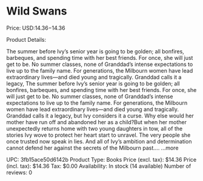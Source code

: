 # Wild Swans

Price: USD:$14.36-$14.36

Product Details:

The summer before Ivy’s senior year is going to be golden; all bonfires, barbeques, and spending time with her best friends. For once, she will just get to be. No summer classes, none of Granddad’s intense expectations to live up to the family name. For generations, the Milbourn women have lead extraordinary lives—and died young and tragically. Granddad calls it a legacy, The summer before Ivy’s senior year is going to be golden; all bonfires, barbeques, and spending time with her best friends. For once, she will just get to be. No summer classes, none of Granddad’s intense expectations to live up to the family name. For generations, the Milbourn women have lead extraordinary lives—and died young and tragically. Granddad calls it a legacy, but Ivy considers it a curse. Why else would her mother have run off and abandoned her as a child?But when her mother unexpectedly returns home with two young daughters in tow, all of the stories Ivy wove to protect her heart start to unravel. The very people she once trusted now speak in lies. And all of Ivy’s ambition and determination cannot defend her against the secrets of the Milbourn past…. ...more

UPC: 3fb15ace50d6142b
Product Type: Books
Price (excl. tax): $14.36
Price (incl. tax): $14.36
Tax: $0.00
Availability: In stock (14 available)
Number of reviews: 0